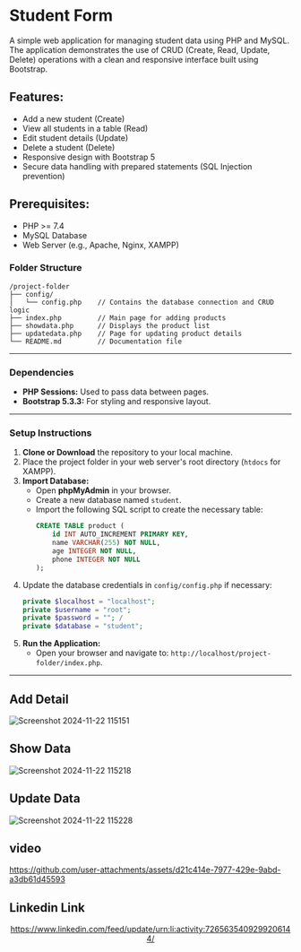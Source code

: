 # Student Form

A simple web application for managing student data using PHP and MySQL. The application demonstrates the use of CRUD (Create, Read, Update, Delete) operations with a clean and responsive interface built using Bootstrap.

## Features:
- Add a new student (Create)
- View all students in a table (Read)
- Edit student details (Update)
- Delete a student (Delete)
- Responsive design with Bootstrap 5
- Secure data handling with prepared statements (SQL Injection prevention)

## Prerequisites:
- PHP >= 7.4
- MySQL Database
- Web Server (e.g., Apache, Nginx, XAMPP)

### Folder Structure
```
/project-folder
├── config/
│   └── config.php    // Contains the database connection and CRUD logic
├── index.php         // Main page for adding products
├── showdata.php      // Displays the product list
├── updatedata.php    // Page for updating product details
└── README.md         // Documentation file
```

---


### Dependencies
- **PHP Sessions:** Used to pass data between pages.
- **Bootstrap 5.3.3:** For styling and responsive layout.

---
### Setup Instructions
1. **Clone or Download** the repository to your local machine.
2. Place the project folder in your web server's root directory (`htdocs` for XAMPP).
3. **Import Database:**
   - Open **phpMyAdmin** in your browser.
   - Create a new database named `student`.
   - Import the following SQL script to create the necessary table:
     ```sql
     CREATE TABLE product (
         id INT AUTO_INCREMENT PRIMARY KEY,
         name VARCHAR(255) NOT NULL,
         age INTEGER NOT NULL,
         phone INTEGER NOT NULL
     );
     ```
4. Update the database credentials in `config/config.php` if necessary:
   ```php
   private $localhost = "localhost";
   private $username = "root";
   private $password = ""; /
   private $database = "student";
   ```
5. **Run the Application:**
   - Open your browser and navigate to: `http://localhost/project-folder/index.php`.

---

## Add Detail

![Screenshot 2024-11-22 115151](https://github.com/user-attachments/assets/89aa2998-c5b2-43e6-a6ab-2ca51b356374)

## Show Data

![Screenshot 2024-11-22 115218](https://github.com/user-attachments/assets/ffdd9c31-5dc7-4df9-83c9-79645f75ba0b)

## Update Data

![Screenshot 2024-11-22 115228](https://github.com/user-attachments/assets/d3a3c60a-b888-4621-b534-b7cae095c0cc)

## video

https://github.com/user-attachments/assets/d21c414e-7977-429e-9abd-a3db61d45593

## Linkedin Link 

<div align="center">
<a href="https://www.linkedin.com/feed/update/urn:li:activity:7265635409299206144/">https://www.linkedin.com/feed/update/urn:li:activity:7265635409299206144/</a>
</div>


